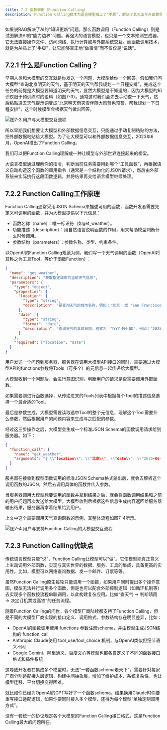 ```yaml
---
title: 7.2 函数调用（Function Calling）
description: Function Calling技术为语言模型插上了“手脚”，解决了其无法与外部世界直接交互的“能力边界”问题。通过预先定义函数（工具）的描述和参数结构（JSON Schema），模型能够理解用户意图，自主选择并生成调用外部API或本地函数的请求。这使得AI不再局限于文本生成，而是能真正执行查询天气、发送邮件、预订机票等实际操作，成为连接数字与物理世界的桥梁。
---
```


如果说RAG解决了AI的“知识更新”问题，那么函数调用（Function Calling）则是试图解决AI的“能力边界”问题。再强大的语言模型，也只是一个文本预测生成器，它无法直接操作文件、访问网络、执行计算或与外部系统交互。而函数调用技术，就是为AI插上了“手脚”，让它能够真正地“做事情”而不仅仅是“说话”。


## 7.2.1 什么是Function Calling？

早期人类和大模型的交互就是你发送一个问题，大模型给你一个回答，假如我们问大模型“查询北京明天的天气，基于明天的天气帮我规划一个日程安排”，完成这个任务的前提是大模型要知道明天的天气，显然大模型是不知道的，因为大模型的知识仅限于预训练时的语料（如图7-3）。通常这时我们会先去手动查一下天气，然后粘贴进去天气提示词变成“北京明天雨夹雪伴随大风蓝色预警，帮我规划一下日程安排”，这个时候模型会根据天气做出回答。

![图7-3 用户与大模型交互流程](https://cdn.isboyjc.com/ai-evolution/1756139167202.png)

所以早期我们想要让大模型和外部数据信息交互，只能通过手动复制粘贴的方法，把外部数据粘贴给大模型。为了让大模型可以和外部数据信息交互，2023年6月，OpenAI推出了Function Calling。

我们可以把Function Calling理解成一种让模型与外部世界连接起来的桥梁。

大语言模型通过理解你的指令，判断当前任务需要用到哪个“工具函数”，再根据语义自动构造这个函数的调用指令（通常是一个结构化的JSON请求），然后由外部系统来实际执行这段函数逻辑，并将结果再交给语言模型继续处理。

## 7.2.2 Function Calling工作原理

Function Calling通常采用JSON Schema来描述可用的函数，函数开发者需要先定义可调用的函数，并为大模型提供以下元信息：

- 函数名称（name）：唯一标识符（如get_weather）。
- 功能描述（description）：用自然语言说明函数的作用，用来帮助模型判断什么时候调用。
- 参数结构（parameters）：参数名称、类型、约束条件。

以OpenAI的Function Calling规范为例，我们写一个天气调用的函数（OpenAI将其称之为工具Tool，等价于函数Function）：

```json
{
  "name": "get_weather",
  "description": "获取指定城市的当前天气信息",
  "parameters": {
    "type": "object",
    "properties": {
      "location": {
        "type": "string",
        "description": "要查询天气的城市名称，例如：'北京' 或 'San Francisco'"
      },
      "date": {
        "type": "string",
        "format": "date",
        "description": "查询天气的具体日期，格式为 'YYYY-MM-DD'。例如：'2025-06-22'。留空表示今天。"
      }
    },
    "required": ["location", "date"]
  }
}
```

用户发送一个问题到服务器，服务器在调用大模型API接口的同时，需要通过大模型API的functions参数将Tools（可多个）的元信息一起传递给大模型。

大模型收到一个问题后，会进行意图识别，判断用户的请求是否需要调用外部函数。

如果需要则进行函数选择，从传递进来的Tools列表中根据每个Tool的描述信息选择一个最合适的Tool。

最后是参数生成，大模型需要读取选中Tool的整个元信息，理解这个Tool需要什么参数，然后根据用户的问题内容来生成与之匹配的参数。

经过这三步操作之后，大模型会生成一个标准JSON Schema的函数调用请求给到服务器。如下：

```json
{
  "function_call": {
    "name": "get_weather",
    "arguments": "{ \\"location\\": \\"北京\\", \\"date\\": \\"2025-06-22\\" }"
  }
}
```

服务器在接收到模型函数调用的标准JSON Schema格式输出后，就会去解析这个调用函数的JSON，然后去调用具体的函数并传入参数。

当服务器调用大模型想要调用的函数并拿到结果之后，就会将函数调用结果和之前的用户问题再次发送给大模型，大模型收到后根据这些信息生成内容返回给服务器输出结果，服务器再拿着结果给到用户。

上文中这个需要调用天气查询函数的示例，其整体流程如图7-4所示。

![图7-4 用户与支持Function Calling的大模型交互流程](https://cdn.isboyjc.com/ai-evolution/1756139192264.png)


## 7.2.3 Function Calling优缺点

传统语言模型只能“说”，Function Calling让模型可以“做”。它使模型能真正意义上主动调用外部函数，实现与真实世界的数据、服务、工具的集成，具备更高的实用性。比如，模型可以网络查询数据、发一个邮件、订票等等。

虽然Function Calling原生每轮只能调用一个函数，如果用户同时提出多个操作意图，模型无法并行调用多个函数，但是也可以配合外部控制逻辑（如循环机制等）去实现多个函数按流程串联调用，以此构建复杂应用。比如“查天气 → 判断晴雨 → 决定订机票或高铁”的任务流程。

随着Function Calling的问世，各个模型厂商陆续都支持了Function Calling，但是不同的大模型厂商实现的接口定义、调用格式、参数结构存在明显差异，比如：

- OpenAI的函数调用使用 functions 参数注册schema，并由模型生成JSON结构的 function_call
- Anthropic Claude使用 tool_use/tool_choice 机制，与OpenAI类似但细节语义不同
- Google Gemini、阿里通义、百度文心等模型也都各自定义了不同的函数接口格式和插件系统

这导致开发者在集成多个模型时，无法“一套函数schema走天下”，需要针对每家厂商分别适配接入层逻辑、构建中间抽象层，增加了维护成本、系统复杂性，也让模型迁移、平台切换变得困难。

就比如你已经为OpenAI的GPT写好了一个函数schema，结果换用Claude时你要重写接口适配逻辑，如果你要同时接入多个模型，还得为每个模型“单独定制调用方式”。

没有一套统一的协议规定各个大模型的Function Calling接口格式，这是Function Calling最大的问题所在。

